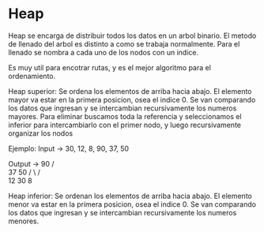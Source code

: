 # Heap
Heap se encarga de distribuir todos los datos en un arbol binario. El metodo de llenado del arbol es distinto a como se trabaja normalmente. Para el llenado se nombra a cada uno de los nodos con un indice.

Es muy util para encotrar rutas, y es el mejor algoritmo para el ordenamiento.

Heap superior: Se ordena los elementos de arriba hacia abajo. El elemento mayor va estar en la primera posicion, osea el indice 0. Se van comparando los datos que ingresan y se intercambian recursivamente los numeros mayores. Para eliminar buscamos toda la referencia y seleccionamos el inferior para intercambiarlo con el primer nodo, y luego recursivamente organizar los nodos

Ejemplo:
Input -> 30, 12, 8, 90, 37, 50 

Output ->               90
                    /       \
                   37       50
                 /   \     /  \
                12   30   8

Heap inferior: Se ordenan los elementos de arriba hacia abajo. El elemento menor va estar en la primera posicion, osea el indice 0. Se van comparando los datos que ingresan y se intercambian recursivamente los numeros menores.

